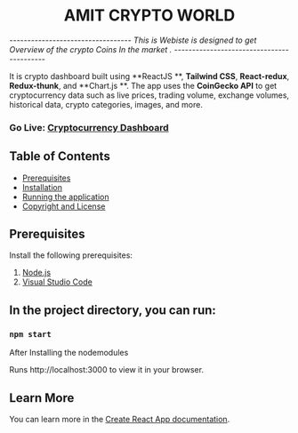 <h1 align="center">AMIT CRYPTO WORLD</h1>

*----------------------------------
This is Webiste is designed to get Overview of the crypto Coins In the market .
------------------------------------------*

It is crypto dashboard built using **ReactJS **, **Tailwind CSS**, **React-redux**, **Redux-thunk**, and **Chart.js **. 
The app uses the **CoinGecko API** to get cryptocurrency data such as live prices, trading volume, exchange volumes, historical data, crypto categories, images, and more.

### Go Live: [Cryptocurrency Dashboard](----------------------------------)

## Table of Contents 
- [Prerequisites](#prerequisites)
- [Installation](#installation)
- [Running the application](#run-the-application)
- [Copyright and License](#copyright-and-license)

## Prerequisites

Install the following prerequisites:

1. [Node.js](https://nodejs.org/en/)
2. [Visual Studio Code](https://code.visualstudio.com/download)


## In the project directory, you can run:

### `npm start`

After Installing the nodemodules

Runs http://localhost:3000 to view it in your browser.

## Learn More

You can learn more in the [Create React App documentation](https://facebook.github.io/create-react-app/docs/getting-started).